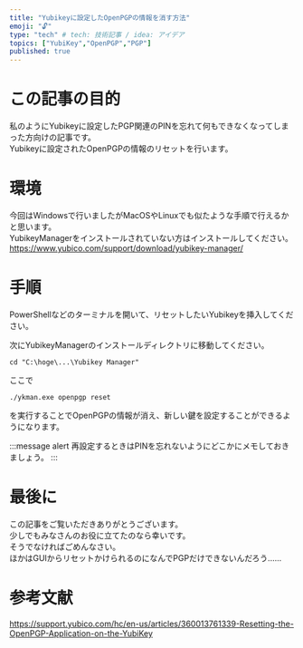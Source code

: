 ```yaml
---
title: "Yubikeyに設定したOpenPGPの情報を消す方法"
emoji: "🔓"
type: "tech" # tech: 技術記事 / idea: アイデア
topics: ["YubiKey","OpenPGP","PGP"]
published: true
---
```

# この記事の目的
私のようにYubikeyに設定したPGP関連のPINを忘れて何もできなくなってしまった方向けの記事です。  
Yubikeyに設定されたOpenPGPの情報のリセットを行います。  

# 環境
今回はWindowsで行いましたがMacOSやLinuxでも似たような手順で行えるかと思います。  
YubikeyManagerをインストールされていない方はインストールしてください。  
https://www.yubico.com/support/download/yubikey-manager/

# 手順
PowerShellなどのターミナルを開いて、リセットしたいYubikeyを挿入してください。  

次にYubikeyManagerのインストールディレクトリに移動してください。  
```
cd "C:\hoge\...\Yubikey Manager"
```
ここで
```
./ykman.exe openpgp reset
```
を実行することでOpenPGPの情報が消え、新しい鍵を設定することができるようになります。  

:::message alert
再設定するときはPINを忘れないようにどこかにメモしておきましょう。
:::
# 最後に
この記事をご覧いただきありがとうございます。  
少しでもみなさんのお役に立てたのなら幸いです。  
そうでなければごめんなさい。  
ほかはGUIからリセットかけられるのになんでPGPだけできないんだろう......

# 参考文献
https://support.yubico.com/hc/en-us/articles/360013761339-Resetting-the-OpenPGP-Application-on-the-YubiKey